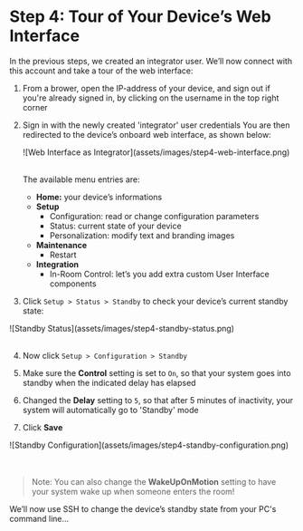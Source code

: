 # Step 4: Tour of Your Device’s Web Interface

In the previous steps, we created an integrator user. We’ll now connect with this account and take a tour of the web interface:

1. From a brower, open the IP-address of your device, and sign out if you're already signed in, by clicking on the username in the top right corner

2. Sign in with the newly created 'integrator' user credentials
    You are then redirected to the device’s onboard web interface, as shown below:

    <div align="left">![Web Interface as Integrator](assets/images/step4-web-interface.png)</div><br/>

    The available menu entries are:
    - **Home:** your device’s informations
    - **Setup**
       - Configuration: read or change configuration parameters
       - Status: current state of your device
       - Personalization: modify text and branding images
    - **Maintenance**
       - Restart
    - **Integration**
       - In-Room Control: let’s you add extra custom User Interface components

3. Click `Setup > Status > Standby` to check your device’s current standby state:
  <div align="left">![Standby Status](assets/images/step4-standby-status.png)</div><br/>

4. Now click `Setup > Configuration > Standby`

5. Make sure the **Control** setting is set to `On`, so that your system goes into standby when the indicated delay has elapsed

6. Changed the **Delay** setting to `5`, so that after 5 minutes of inactivity, your system will automatically go to 'Standby' mode

7. Click **Save**

  <div align="left">![Standby Configuration](assets/images/step4-standby-configuration.png)</div><br/><br/>

> Note: You can also change the **WakeUpOnMotion** setting to have your system wake up when someone enters the room!

We’ll now use SSH to change the device’s standby state from your PC's command line...
